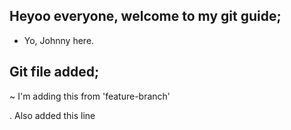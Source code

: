 ## Heyoo everyone, welcome to my git guide;

- Yo, Johnny here.

## Git file added;

~ I'm adding this from 'feature-branch'

. Also added this line
